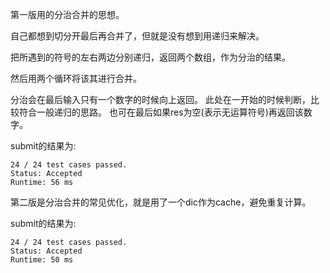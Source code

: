 第一版用的分治合并的思想。

自己都想到切分开最后再合并了，但就是没有想到用递归来解决。

把所遇到的符号的左右两边分别递归，返回两个数组，作为分治的结果。

然后用两个循环将该其进行合并。

分治会在最后输入只有一个数字的时候向上返回。
此处在一开始的时候判断，比较符合一般递归的思路。
也可在最后如果res为空(表示无运算符号)再返回该数字。

submit的结果为:
```
24 / 24 test cases passed.
Status: Accepted
Runtime: 56 ms
```

第二版是分治合并的常见优化，就是用了一个dic作为cache，避免重复计算。

submit的结果为:
```
24 / 24 test cases passed.
Status: Accepted
Runtime: 50 ms
```
